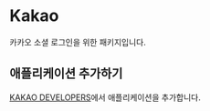 # Kakao

카카오 소셜 로그인을 위한 패키지입니다.

## 애플리케이션 추가하기

[KAKAO DEVELOPERS](https://developers.kakao.com/console/app)에서 애플리케이션을 추가합니다.


